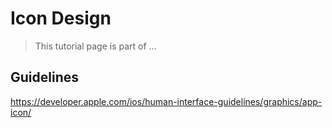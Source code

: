# Icon Design
> This tutorial page is part of ...

## Guidelines




https://developer.apple.com/ios/human-interface-guidelines/graphics/app-icon/
